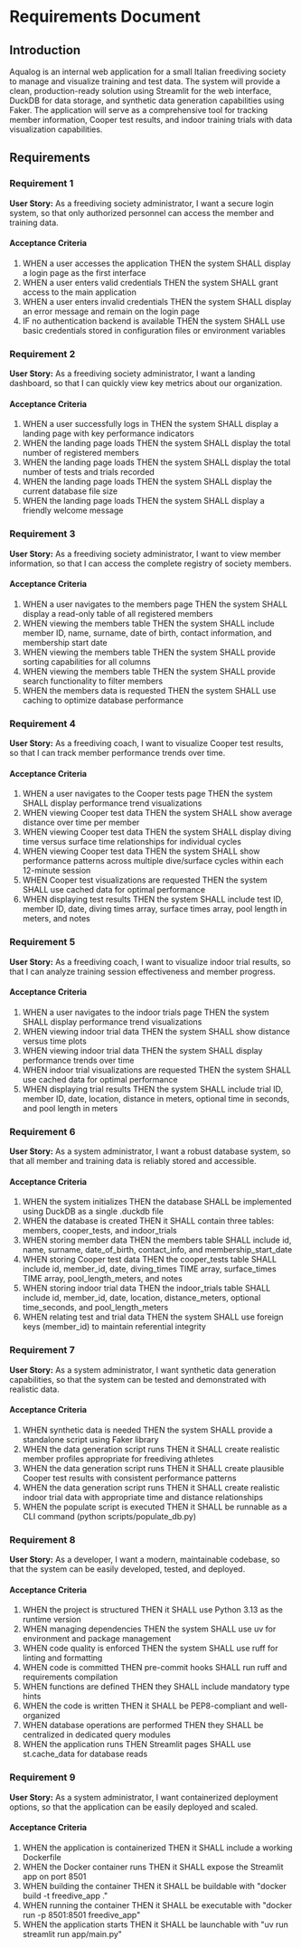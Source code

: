 # Requirements Document

## Introduction

Aqualog is an internal web application for a small Italian freediving society to manage and visualize training and test data. The system will provide a clean, production-ready solution using Streamlit for the web interface, DuckDB for data storage, and synthetic data generation capabilities using Faker. The application will serve as a comprehensive tool for tracking member information, Cooper test results, and indoor training trials with data visualization capabilities.

## Requirements

### Requirement 1

**User Story:** As a freediving society administrator, I want a secure login system, so that only authorized personnel can access the member and training data.

#### Acceptance Criteria

1. WHEN a user accesses the application THEN the system SHALL display a login page as the first interface
2. WHEN a user enters valid credentials THEN the system SHALL grant access to the main application
3. WHEN a user enters invalid credentials THEN the system SHALL display an error message and remain on the login page
4. IF no authentication backend is available THEN the system SHALL use basic credentials stored in configuration files or environment variables

### Requirement 2

**User Story:** As a freediving society administrator, I want a landing dashboard, so that I can quickly view key metrics about our organization.

#### Acceptance Criteria

1. WHEN a user successfully logs in THEN the system SHALL display a landing page with key performance indicators
2. WHEN the landing page loads THEN the system SHALL display the total number of registered members
3. WHEN the landing page loads THEN the system SHALL display the total number of tests and trials recorded
4. WHEN the landing page loads THEN the system SHALL display the current database file size
5. WHEN the landing page loads THEN the system SHALL display a friendly welcome message

### Requirement 3

**User Story:** As a freediving society administrator, I want to view member information, so that I can access the complete registry of society members.

#### Acceptance Criteria

1. WHEN a user navigates to the members page THEN the system SHALL display a read-only table of all registered members
2. WHEN viewing the members table THEN the system SHALL include member ID, name, surname, date of birth, contact information, and membership start date
3. WHEN viewing the members table THEN the system SHALL provide sorting capabilities for all columns
4. WHEN viewing the members table THEN the system SHALL provide search functionality to filter members
5. WHEN the members data is requested THEN the system SHALL use caching to optimize database performance

### Requirement 4

**User Story:** As a freediving coach, I want to visualize Cooper test results, so that I can track member performance trends over time.

#### Acceptance Criteria

1. WHEN a user navigates to the Cooper tests page THEN the system SHALL display performance trend visualizations
2. WHEN viewing Cooper test data THEN the system SHALL show average distance over time per member
3. WHEN viewing Cooper test data THEN the system SHALL display diving time versus surface time relationships for individual cycles
4. WHEN viewing Cooper test data THEN the system SHALL show performance patterns across multiple dive/surface cycles within each 12-minute session
4. WHEN Cooper test visualizations are requested THEN the system SHALL use cached data for optimal performance
5. WHEN displaying test results THEN the system SHALL include test ID, member ID, date, diving times array, surface times array, pool length in meters, and notes

### Requirement 5

**User Story:** As a freediving coach, I want to visualize indoor trial results, so that I can analyze training session effectiveness and member progress.

#### Acceptance Criteria

1. WHEN a user navigates to the indoor trials page THEN the system SHALL display performance trend visualizations
2. WHEN viewing indoor trial data THEN the system SHALL show distance versus time plots
3. WHEN viewing indoor trial data THEN the system SHALL display performance trends over time
4. WHEN indoor trial visualizations are requested THEN the system SHALL use cached data for optimal performance
5. WHEN displaying trial results THEN the system SHALL include trial ID, member ID, date, location, distance in meters, optional time in seconds, and pool length in meters

### Requirement 6

**User Story:** As a system administrator, I want a robust database system, so that all member and training data is reliably stored and accessible.

#### Acceptance Criteria

1. WHEN the system initializes THEN the database SHALL be implemented using DuckDB as a single .duckdb file
2. WHEN the database is created THEN it SHALL contain three tables: members, cooper_tests, and indoor_trials
3. WHEN storing member data THEN the members table SHALL include id, name, surname, date_of_birth, contact_info, and membership_start_date
4. WHEN storing Cooper test data THEN the cooper_tests table SHALL include id, member_id, date, diving_times TIME array, surface_times TIME array, pool_length_meters, and notes
5. WHEN storing indoor trial data THEN the indoor_trials table SHALL include id, member_id, date, location, distance_meters, optional time_seconds, and pool_length_meters
6. WHEN relating test and trial data THEN the system SHALL use foreign keys (member_id) to maintain referential integrity

### Requirement 7

**User Story:** As a system administrator, I want synthetic data generation capabilities, so that the system can be tested and demonstrated with realistic data.

#### Acceptance Criteria

1. WHEN synthetic data is needed THEN the system SHALL provide a standalone script using Faker library
2. WHEN the data generation script runs THEN it SHALL create realistic member profiles appropriate for freediving athletes
3. WHEN the data generation script runs THEN it SHALL create plausible Cooper test results with consistent performance patterns
4. WHEN the data generation script runs THEN it SHALL create realistic indoor trial data with appropriate time and distance relationships
5. WHEN the populate script is executed THEN it SHALL be runnable as a CLI command (python scripts/populate_db.py)

### Requirement 8

**User Story:** As a developer, I want a modern, maintainable codebase, so that the system can be easily developed, tested, and deployed.

#### Acceptance Criteria

1. WHEN the project is structured THEN it SHALL use Python 3.13 as the runtime version
2. WHEN managing dependencies THEN the system SHALL use uv for environment and package management
3. WHEN code quality is enforced THEN the system SHALL use ruff for linting and formatting
4. WHEN code is committed THEN pre-commit hooks SHALL run ruff and requirements compilation
5. WHEN functions are defined THEN they SHALL include mandatory type hints
6. WHEN the code is written THEN it SHALL be PEP8-compliant and well-organized
7. WHEN database operations are performed THEN they SHALL be centralized in dedicated query modules
8. WHEN the application runs THEN Streamlit pages SHALL use st.cache_data for database reads

### Requirement 9

**User Story:** As a system administrator, I want containerized deployment options, so that the application can be easily deployed and scaled.

#### Acceptance Criteria

1. WHEN the application is containerized THEN it SHALL include a working Dockerfile
2. WHEN the Docker container runs THEN it SHALL expose the Streamlit app on port 8501
3. WHEN building the container THEN it SHALL be buildable with "docker build -t freedive_app ."
4. WHEN running the container THEN it SHALL be executable with "docker run -p 8501:8501 freedive_app"
5. WHEN the application starts THEN it SHALL be launchable with "uv run streamlit run app/main.py"
